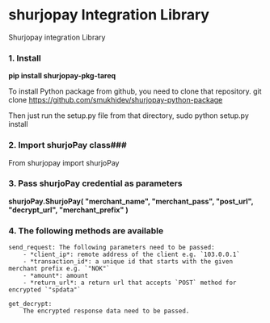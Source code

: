 # shurjopay Integration Library 
Shurjopay integration Library 


### 1. Install
    
   
  **pip install shurjopay-pkg-tareq**

  To install Python package from github, you need to clone that repository.
  git clone https://github.com/smukhidev/shurjopay-python-package
   
  Then just run the setup.py file from that directory,
  sudo python setup.py install
    
### 2. Import shurjoPay class###

  From shurjopay import shurjoPay
   
### 3. Pass shurjoPay credential as parameters ###
    
  **shurjoPay.ShurjoPay(
      "merchant_name", 
      "merchant_pass", 
      "post_url", 
      "decrypt_url", 
      "merchant_prefix"
      )**
    
### 4. The following methods are available ##

    send_request: The following parameters need to be passed:
        - *client_ip*: remote address of the client e.g. `103.0.0.1`
        - *transaction_id*: a unique id that starts with the given merchant prefix e.g. `"NOK"`
        - *amount*: amount
        - *return_url*: a return url that accepts `POST` method for encrypted `"spdata"` 
    
    get_decrypt: 
        The encrypted response data need to be passed.
